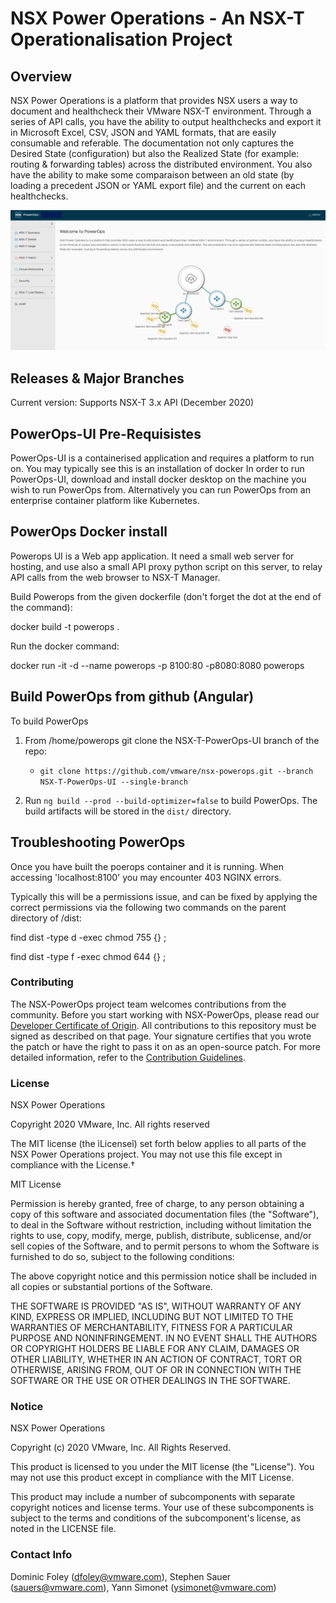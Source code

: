 # NSX Power Operations - An NSX-T Operationalisation Project


## Overview
NSX Power Operations is a platform that provides NSX users a way to document and healthcheck their VMware NSX-T environment. Through a series of API calls, you have the ability to output healthchecks and export it in Microsoft Excel, CSV, JSON and YAML formats, that are easily consumable and referable. The documentation not only captures the Desired State (configuration) but also the Realized State (for example: routing & forwarding tables) across the distributed environment.
You also have the ability to make some comparaison between an old state (by loading a precedent JSON or YAML export file) and the current on each healthchecks.

![Semantic description of image](src/assets/images/screenshot.png)

## Releases & Major Branches
Current version: Supports NSX-T 3.x API (December 2020)

## PowerOps-UI Pre-Requisistes
PowerOps-UI is a containerised application and requires a platform to run on.  You may typically see this is an installation of docker
In order to run PowerOps-UI, download and install docker desktop on the machine you wish to run PowerOps from.
Alternatively you can run PowerOps from an enterprise container platform like Kubernetes.

## PowerOps Docker install
Powerops UI is a Web app application. It need a small web server for hosting, and use also a small API proxy python script on this server, to relay API calls from the web browser to NSX-T Manager. 

Build Powerops from the given dockerfile (don't forget the dot at the end of the command): 

docker build -t powerops .

Run the docker command: 

docker run -it -d --name powerops -p 8100:80 -p8080:8080  powerops

## Build PowerOps from github (Angular)
To build PowerOps

1. From /home/powerops git clone the NSX-T-PowerOps-UI branch of the repo:
    * `git clone https://github.com/vmware/nsx-powerops.git --branch NSX-T-PowerOps-UI --single-branch`

2. Run `ng build --prod --build-optimizer=false` to build PowerOps. The build artifacts will be stored in the `dist/` directory.

## Troubleshooting PowerOps
Once you have built the poerops container and it is running.  When accessing 'localhost:8100' you may encounter 403 NGINX errors.

Typically this will be a permissions issue, and can be fixed by applying the correct permissions via the following two commands on the parent directory of /dist:

find dist -type d -exec chmod 755 {} \;

find dist -type f -exec chmod 644 {} \;

### Contributing
The NSX-PowerOps project team welcomes contributions from the community. Before you start working with NSX-PowerOps, please read our [Developer Certificate of Origin](https://cla.vmware.com/dco). All contributions to this repository must be signed as described on that page. Your signature certifies that you wrote the patch or have the right to pass it on as an open-source patch. For more detailed information, refer to the [Contribution Guidelines](CONTRIBUTING.md).

### License 
NSX Power Operations

Copyright 2020 VMware, Inc.  All rights reserved                

The MIT license (the ìLicenseî) set forth below applies to all parts of the NSX Power Operations project.  You may not use this file except in compliance with the License.†

MIT License

Permission is hereby granted, free of charge, to any person obtaining a copy of this software and associated documentation files (the "Software"), to deal in the Software without restriction, including without limitation the rights to use, copy, modify, merge, publish, distribute, sublicense, and/or sell copies of the Software, and to permit persons to whom the Software is furnished to do so, subject to the following conditions:

The above copyright notice and this permission notice shall be included in all copies or substantial portions of the Software.

THE SOFTWARE IS PROVIDED "AS IS", WITHOUT WARRANTY OF ANY KIND, EXPRESS OR IMPLIED, INCLUDING BUT NOT LIMITED TO THE WARRANTIES OF MERCHANTABILITY, FITNESS FOR A PARTICULAR PURPOSE AND NONINFRINGEMENT. IN NO EVENT SHALL THE AUTHORS OR COPYRIGHT HOLDERS BE LIABLE FOR ANY CLAIM, DAMAGES OR OTHER LIABILITY, WHETHER IN AN ACTION OF CONTRACT, TORT OR OTHERWISE, ARISING FROM, OUT OF OR IN CONNECTION WITH THE SOFTWARE OR THE USE OR OTHER DEALINGS IN THE SOFTWARE.

### Notice
NSX Power Operations

Copyright (c) 2020 VMware, Inc. All Rights Reserved. 

This product is licensed to you under the MIT license (the "License").  You may not use this product except in compliance with the MIT License.  

This product may include a number of subcomponents with separate copyright notices and license terms. Your use of these subcomponents is subject to the terms and conditions of the subcomponent's license, as noted in the LICENSE file. 

### Contact Info
Dominic Foley (dfoley@vmware.com), Stephen Sauer (sauers@vmware.com), Yann Simonet (ysimonet@vmware.com)

